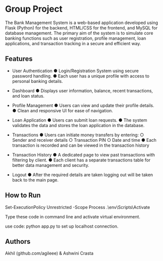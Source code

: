# Group Project

The Bank Management System is a web-based application developed using Flask (Python) for the backend, HTML/CSS for the frontend, and MySQL for database management. The primary aim of the system is to simulate core banking functions such as user registration, profile
management, loan applications, and transaction tracking in a secure and efficient way.

## Features

- User Authentication
    ● Login/Registration System using secure password handling.
    ● Each user has a unique profile with access to personal banking details.
  
- Dashboard
    ● Displays user information, balance, recent transactions, and loan status.
  
- Profile Management
    ● Users can view and update their profile details.
    ● Clean and responsive UI for ease of navigation.
  
- Loan Application
    ● Users can submit loan requests.
    ● The system validates the data and stores the loan application in the database.
  
- Transactions
    ● Users can initiate money transfers by entering:
          ○ Sender and receiver details
          ○ Transaction PIN
          ○ Date and time
    ● Each transaction is recorded and can be viewed in the transaction history

- Transaction History
    ● A dedicated page to view past transactions with filtering by client.
    ● Each client has a separate transactions table for better data management and security.
  
- Logout
    ● After the required details are taken logging out will be taken back to the main page.

## How to Run

Set-ExecutionPolicy Unrestricted -Scope Process
.\env\Scripts\Activate

Type these code in command line and activate virtual environment.

use code:
python app.py 
to set up localhost connection.

## Authors

Akhil 
(github.com/agileee)
&
Ashwini Crasta

